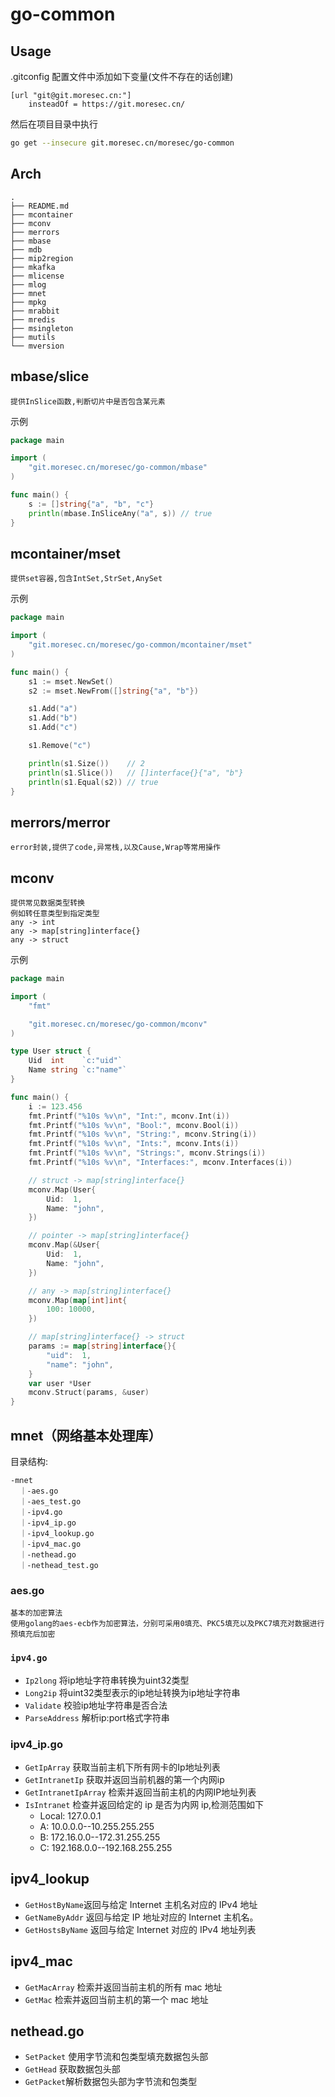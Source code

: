 # go-common

## Usage

.gitconfig 配置文件中添加如下变量(文件不存在的话创建)

```
[url "git@git.moresec.cn:"]
	insteadOf = https://git.moresec.cn/
```

然后在项目目录中执行

```sh
go get --insecure git.moresec.cn/moresec/go-common
```

## Arch

```
.
├── README.md
├── mcontainer
├── mconv
├── merrors
├── mbase
├── mdb
├── mip2region
├── mkafka
├── mlicense
├── mlog
├── mnet
├── mpkg
├── mrabbit
├── mredis
├── msingleton
├── mutils
└── mversion
```

## mbase/slice

    提供InSlice函数,判断切片中是否包含某元素

示例

```go
package main

import (
	"git.moresec.cn/moresec/go-common/mbase"
)

func main() {
	s := []string{"a", "b", "c"}
	println(mbase.InSliceAny("a", s)) // true
}
```

## mcontainer/mset

    提供set容器,包含IntSet,StrSet,AnySet

示例

```go
package main

import (
	"git.moresec.cn/moresec/go-common/mcontainer/mset"
)

func main() {
	s1 := mset.NewSet()
	s2 := mset.NewFrom([]string{"a", "b"})

	s1.Add("a")
	s1.Add("b")
	s1.Add("c")

	s1.Remove("c")

	println(s1.Size())    // 2
	println(s1.Slice())   // []interface{}{"a", "b"}
	println(s1.Equal(s2)) // true
}
```

## merrors/merror

    error封装,提供了code,异常栈,以及Cause,Wrap等常用操作

## mconv

    提供常见数据类型转换
    例如转任意类型到指定类型
    any -> int
    any -> map[string]interface{}
    any -> struct

示例

```go
package main

import (
	"fmt"

	"git.moresec.cn/moresec/go-common/mconv"
)

type User struct {
	Uid  int    `c:"uid"`
	Name string `c:"name"`
}

func main() {
	i := 123.456
	fmt.Printf("%10s %v\n", "Int:", mconv.Int(i))
	fmt.Printf("%10s %v\n", "Bool:", mconv.Bool(i))
	fmt.Printf("%10s %v\n", "String:", mconv.String(i))
	fmt.Printf("%10s %v\n", "Ints:", mconv.Ints(i))
	fmt.Printf("%10s %v\n", "Strings:", mconv.Strings(i))
	fmt.Printf("%10s %v\n", "Interfaces:", mconv.Interfaces(i))

	// struct -> map[string]interface{}
	mconv.Map(User{
		Uid:  1,
		Name: "john",
	})

	// pointer -> map[string]interface{}
	mconv.Map(&User{
		Uid:  1,
		Name: "john",
	})

	// any -> map[string]interface{}
	mconv.Map(map[int]int{
		100: 10000,
	})

	// map[string]interface{} -> struct
	params := map[string]interface{}{
		"uid":  1,
		"name": "john",
	}
	var user *User
	mconv.Struct(params, &user)
}
```

## mnet（网络基本处理库）

目录结构:

```
-mnet
  ｜-aes.go
  ｜-aes_test.go
  ｜-ipv4.go
  ｜-ipv4_ip.go
  ｜-ipv4_lookup.go
  ｜-ipv4_mac.go
  ｜-nethead.go
  ｜-nethead_test.go
```

### aes.go

    基本的加密算法
    使用golang的aes-ecb作为加密算法，分别可采用0填充、PKC5填充以及PKC7填充对数据进行预填充后加密

### `ipv4.go`

* `Ip2long` 将ip地址字符串转换为uint32类型
* `Long2ip` 将uint32类型表示的ip地址转换为ip地址字符串
* `Validate` 校验ip地址字符串是否合法
* `ParseAddress` 解析ip:port格式字符串

### ipv4_ip.go

*  `GetIpArray` 获取当前主机下所有网卡的Ip地址列表
*  `GetIntranetIp` 获取并返回当前机器的第一个内网ip
*  `GetIntranetIpArray` 检索并返回当前主机的内网IP地址列表
*  `IsIntranet` 检查并返回给定的 ip 是否为内网 ip,检测范围如下
    * Local: 127.0.0.1
    * A: 10.0.0.0--10.255.255.255
    * B: 172.16.0.0--172.31.255.255
    * C: 192.168.0.0--192.168.255.255

## ipv4_lookup

* `GetHostByName`返回与给定 Internet 主机名对应的 IPv4 地址
* `GetNameByAddr` 返回与给定 IP 地址对应的 Internet 主机名。
* `GetHostsByName` 返回与给定 Internet 对应的 IPv4 地址列表

## ipv4_mac

* `GetMacArray` 检索并返回当前主机的所有 mac 地址
* `GetMac` 检索并返回当前主机的第一个 mac 地址

## nethead.go

* `SetPacket` 使用字节流和包类型填充数据包头部
* `GetHead` 获取数据包头部
* `GetPacket`解析数据包头部为字节流和包类型
